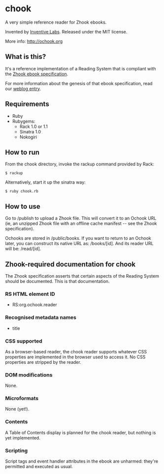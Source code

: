 # chook

A very simple reference reader for Zhook ebooks.

Invented by [Inventive Labs](http://inventivelabs.com.au). Released under the
MIT license.

More info: http://ochook.org


## What is this?

It's a reference implementation of a Reading System that is compliant with
the [Zhook ebook specification](http://gist.github.com/480901).

For more information about the genesis of that ebook specification, read
our [weblog entry](http://is.gd/dzjFS).


## Requirements

* Ruby
* Rubygems:
  - Rack 1.0 or 1.1
  - Sinatra 1.0
  - Nokogiri


## How to run

From the chook directory, invoke the rackup command provided by Rack:

    $ rackup

Alternatively, start it up the sinatra way:

    $ ruby chook.rb


## How to use

Go to /publish to upload a Zhook file. This will convert it to an Ochook URL
(ie, an unzipped Zhook file with an offline cache manifest -- see the Zhook
specification).

Ochooks are stored in /public/books. If you want to return to an Ochook later,
you can construct its native URL as: /books/[id]. And its reader URL will be:
/read/[id].


## Zhook-required documentation for chook

The Zhook specification asserts that certain aspects of the Reading System
should be documented. This is that documentation.


### RS HTML element ID

* RS:org.ochook.reader


### Recognised metadata names

* title


### CSS supported

As a browser-based reader, the chook reader supports whatever CSS properties
are implemented in the browser used to access it. No CSS properties are
stripped by the reader.


### DOM modifications

None.


### Microformats

None (yet!).


### Contents

A Table of Contents display is planned for the chook reader, but nothing is
yet implemented.


### Scripting

Script tags and event handler attributes in the ebook are unharmed: they're
permitted and executed as usual.
